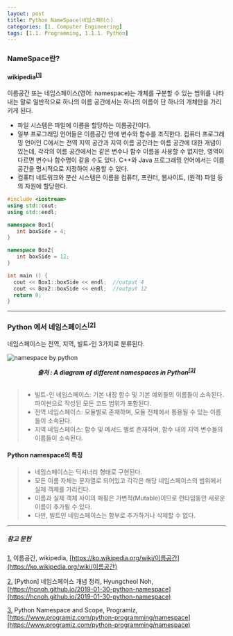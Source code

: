 ```yaml
---
layout: post
title: Python NameSpace(네임스페이스)
categories: [1. Computer Engineering]
tags: [1.1. Programming, 1.1.1. Python]
---
```


### NameSpace란?

#### wikipedia<sup><a href="#footnote_1_1" name="footnote_1_2">[1]</a></sup>

이름공간 또는 네임스페이스(영어: namespace)는 개체를 구분할 수 있는 범위를 나타내는 말로 일반적으로 하나의 이름 공간에서는 하나의 이름이 단 하나의 개체만을 가리키게 된다.

* 파일 시스템은 파일에 이름을 할당하는 이름공간이다.
* 일부 프로그래밍 언어들은 이름공간 안에 변수와 함수를 조직한다. 컴퓨터 프로그래밍 언어인 C에서는 전역 지역 공간과 지역 이름 공간라는 이름 공간에 대한 개념이 있는데, 각각의 이름 공간에서는 같은 변수나 함수 이름을 사용할 수 없지만, 영역이 다르면 변수나 함수명이 같을 수도 있다. C++와 Java 프로그래밍 언어에서는 이름 공간을 명시적으로 지정하여 사용할 수 있다.
* 컴퓨터 네트워크와 분산 시스템은 이름을 컴퓨터, 프린터, 웹사이트, (원격) 파일 등의 자원에 할당한다.

```C++
#include <iostream>
using std::cout;
using std::endl;

namespace Box1{
   int boxSide = 4;
}

namespace Box2{
   int boxSide = 12;
}

int main () {
  cout << Box1::boxSide << endl;  //output 4
  cout << Box2::boxSide << endl;  //output 12
  return 0;
}
```

---

### Python 에서 네임스페이스<sup><a href="#footnote_2_1" name="footnote_2_2">[2]</a></sup>

네임스페이스는 전역, 지역, 빌트-인 3가지로 분류된다.

![namespace by python](https://hcnoh.github.io/assets/img/2019-01-30-python-namespace/02.jpg)

<div style="text-align: center; font-weight: bold; font-style: italic"> 출처 : A diagram of different namespaces in Python<sup><a href="#footnote_3_1" name="footnote_3_2">[3]</a></sup></div><br/>


> * 빌트-인 네임스페이스: 기본 내장 함수 및 기본 예외들의 이름들이 소속된다. 파이썬으로 작성된 모든 코드 범위가 포함된다.
> * 전역 네임스페이스: 모듈별로 존재하며, 모듈 전체에서 통용될 수 있는 이름들이 소속된다.
> * 지역 네임스페이스: 함수 및 메서드 별로 존재하며, 함수 내의 지역 변수들의 이름들이 소속된다.

#### Python namespace의 특징

> * 네임스페이스는 딕셔너리 형태로 구현된다.
> * 모든 이름 자체는 문자열로 되어있고 각각은 해당 네임스페이스의 범위에서 실제 객체를 가리킨다.
> * 이름과 실제 객체 사이의 매핑은 가변적(Mutable)이므로 런타임동안 새로운 이름이 추가될 수 있다.
> * 다만, 빌트인 네임스페이스는 함부로 추가하거나 삭제할 수 없다.




---

##### 참고 문헌

<a href="#footnote_1_2" name="footnote_1_1">1.</a> 이름공간, wikipedia, [https://ko.wikipedia.org/wiki/이름공간](https://ko.wikipedia.org/wiki/이름공간)

<a href="#footnote_2_2" name="footnote_2_1">2.</a> [Python] 네임스페이스 개념 정리, Hyungcheol Noh, [https://hcnoh.github.io/2019-01-30-python-namespace](https://hcnoh.github.io/2019-01-30-python-namespace)

<a href="#footnote_3_2" name="footnote_3_1">3.</a> Python Namespace and Scope, Programiz, [https://www.programiz.com/python-programming/namespace](https://www.programiz.com/python-programming/namespace)

